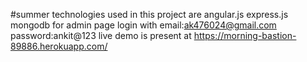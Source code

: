 #summer
technologies used in this project are angular.js express.js mongodb 
for admin page login with email:ak476024@gmail.com password:ankit@123
live demo is present at https://morning-bastion-89886.herokuapp.com/
